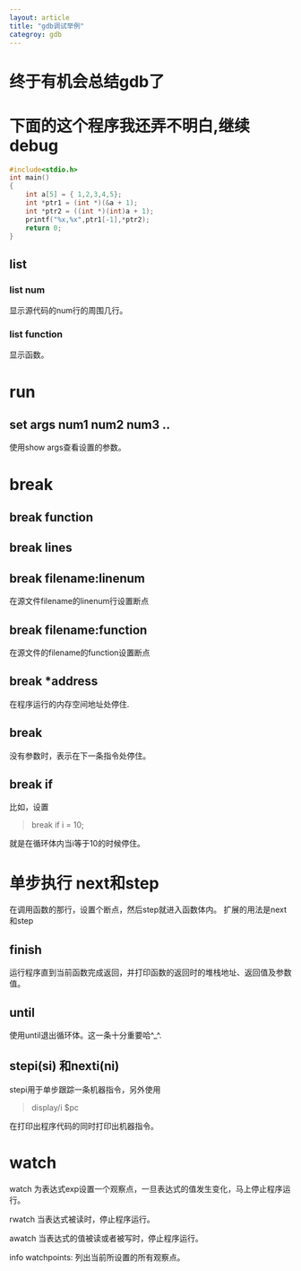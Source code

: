 ```yaml
---
layout: article
title: "gdb调试举例"
categroy: gdb
---
```

# 终于有机会总结gdb了

# 下面的这个程序我还弄不明白,继续debug

```c
#include<stdio.h>
int main()
{
	int a[5] = { 1,2,3,4,5};
	int *ptr1 = (int *)(&a + 1);
	int *ptr2 = ((int *)(int)a + 1);
	printf("%x,%x",ptr1[-1],*ptr2);
	return 0;
}
```
## list

### list num

显示源代码的num行的周围几行。

### list function
显示函数。

# run

## set args num1 num2 num3 ..
使用show args查看设置的参数。

# break

## break function

## break lines

## break filename:linenum
在源文件filename的linenum行设置断点

## break filename:function
在源文件的filename的function设置断点

## break *address
在程序运行的内存空间地址处停住.

## break
没有参数时，表示在下一条指令处停住。

## break if <condition>
比如，设置

>break if i = 10;

就是在循环体内当i等于10的时候停住。

# 单步执行 next和step

在调用函数的那行，设置个断点，然后step就进入函数体内。
扩展的用法是next<count>和step<count>

## finish
运行程序直到当前函数完成返回，并打印函数的返回时的堆栈地址、返回值及参数值。

## until
使用until退出循环体。这一条十分重要哈^_^.

## stepi(si) 和nexti(ni)
stepi用于单步跟踪一条机器指令，另外使用

>display/i $pc

在打印出程序代码的同时打印出机器指令。

# watch
watch <exp> 为表达式exp设置一个观察点，一旦表达式的值发生变化，马上停止程序运行。

rwatch <expr> 当表达式被读时，停止程序运行。

awatch <expr> 当表达式的值被读或者被写时，停止程序运行。

info watchpoints: 列出当前所设置的所有观察点。

